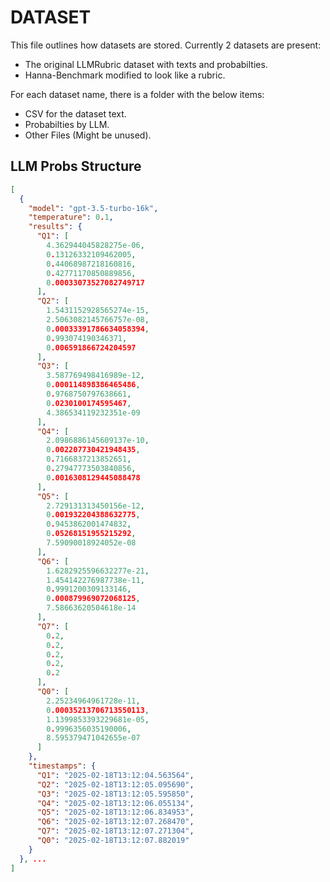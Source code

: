 # DATASET

This file outlines how datasets are stored. Currently 2 datasets are present:

- The original LLMRubric dataset with texts and probabilties.
- Hanna-Benchmark modified to look like a rubric.

For each dataset name, there is a folder with the below items:
- CSV for the dataset text.
- Probabilties by LLM.
- Other Files (Might be unused).

## LLM Probs Structure

```json
[
  {
    "model": "gpt-3.5-turbo-16k",
    "temperature": 0.1,
    "results": {
      "Q1": [
        4.362944045828275e-06,
        0.13126332109462005,
        0.44068987218160816,
        0.42771170850889856,
        0.00033073527082749717
      ],
      "Q2": [
        1.5431152928565274e-15,
        2.5063082145766757e-08,
        0.00033391786634058394,
        0.993074190346371,
        0.006591866724204597
      ],
      "Q3": [
        3.587769498416989e-12,
        0.000114898386465486,
        0.9768750797638661,
        0.0230100174595467,
        4.386534119232351e-09
      ],
      "Q4": [
        2.0986886145609137e-10,
        0.002207730421948435,
        0.7166837213852651,
        0.27947773503840856,
        0.0016308129445088478
      ],
      "Q5": [
        2.729131313450156e-12,
        0.001932204388632775,
        0.9453862001474832,
        0.05268151955215292,
        7.59090018924052e-08
      ],
      "Q6": [
        1.6282925596632277e-21,
        1.454142276987738e-11,
        0.9991200309133146,
        0.000879969072068125,
        7.58663620504618e-14
      ],
      "Q7": [
        0.2,
        0.2,
        0.2,
        0.2,
        0.2
      ],
      "Q0": [
        2.25234964961728e-11,
        0.00035213706713550113,
        1.1399853393229681e-05,
        0.9996356035190006,
        8.595379471042655e-07
      ]
    },
    "timestamps": {
      "Q1": "2025-02-18T13:12:04.563564",
      "Q2": "2025-02-18T13:12:05.095690",
      "Q3": "2025-02-18T13:12:05.595850",
      "Q4": "2025-02-18T13:12:06.055134",
      "Q5": "2025-02-18T13:12:06.834953",
      "Q6": "2025-02-18T13:12:07.268470",
      "Q7": "2025-02-18T13:12:07.271304",
      "Q0": "2025-02-18T13:12:07.882019"
    }
  }, ...
]
```